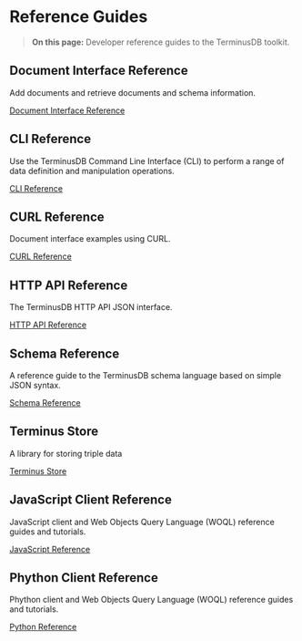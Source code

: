 <div class="tdb-bgi tdb-landing-bg"></div>

# Reference Guides

> **On this page:** Developer reference guides to the TerminusDB toolkit.

## Document Interface Reference

Add documents and retrieve documents and schema information.   

[Document Interface Reference](reference/reference-document-interface)

## CLI Reference

Use the TerminusDB Command Line Interface (CLI) to perform a range of data definition and manipulation operations.

[CLI Reference](reference/reference-cli)

## CURL Reference

Document interface examples using CURL.

[CURL Reference](reference/reference-curl)

## HTTP API Reference

The TerminusDB HTTP API JSON interface.

[HTTP API Reference](reference/reference-api)

## Schema Reference

A reference guide to the TerminusDB schema language based on simple JSON syntax.

[Schema Reference](reference/reference-schema)

## Terminus Store

A library for storing triple data

[Terminus Store](reference/reference-terminus-store)

## JavaScript Client Reference

JavaScript client and Web Objects Query Language (WOQL) reference guides and tutorials.

[JavaScript Reference](reference/reference-client)

## Phython Client Reference

Phython client and Web Objects Query Language (WOQL) reference guides and tutorials.

[Python Reference](reference/reference-client)
